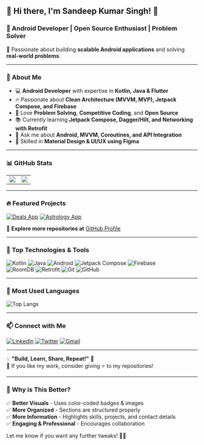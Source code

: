 ## **🌟 Hi there, I'm Sandeep Kumar Singh! 👋**
### 🚀 Android Developer | Open Source Enthusiast | Problem Solver  

📌 Passionate about building **scalable Android applications** and solving **real-world problems**.  

---

### **📌 About Me**
- 💻 **Android Developer** with expertise in **Kotlin, Java & Flutter**  
- 🔥 Passionate about **Clean Architecture (MVVM, MVP), Jetpack Compose, and Firebase**  
- 🎯 Love **Problem Solving**, **Competitive Coding**, and **Open Source**  
- 📚 Currently learning **Jetpack Compose, Dagger/Hilt, and Networking with Retrofit**  
- 💬 Ask me about **Android, MVVM, Coroutines, and API Integration**  
- 🎨 Skilled in **Material Design & UI/UX using Figma**  

---

### **📊 GitHub Stats**
<table>
<tr>
<td>
<img src="https://github-readme-stats.vercel.app/api?username=Virussandy&show_icons=true&theme=tokyonight" />
</td>
<td>
<img src="https://github-readme-streak-stats.herokuapp.com/?user=Virussandy&theme=tokyonight" />
</td>
</tr>
</table>

---

### **🔥 Featured Projects**
[![Deals App](https://github-readme-stats.vercel.app/api/pin/?username=Virussandy&repo=DealsApp&theme=tokyonight)](https://github.com/Virussandy/DealsApp)
[![Astrology App](https://github-readme-stats.vercel.app/api/pin/?username=Virussandy&repo=AstrologyApp&theme=tokyonight)](https://github.com/Virussandy/AstrologyApp)  

🔗 **Explore more repositories at** [GitHub Profile](https://github.com/Virussandy?tab=repositories)

---

### **📌 Top Technologies & Tools**
![Kotlin](https://img.shields.io/badge/Kotlin-0095D5?style=for-the-badge&logo=kotlin&logoColor=white)
![Java](https://img.shields.io/badge/Java-ED8B00?style=for-the-badge&logo=java&logoColor=white)
![Android](https://img.shields.io/badge/Android-3DDC84?style=for-the-badge&logo=android&logoColor=white)
![Jetpack Compose](https://img.shields.io/badge/Jetpack%20Compose-4285F4?style=for-the-badge&logo=jetpackcompose&logoColor=white)
![Firebase](https://img.shields.io/badge/Firebase-FFCA28?style=for-the-badge&logo=firebase&logoColor=white)  
![RoomDB](https://img.shields.io/badge/RoomDB-0078D7?style=for-the-badge&logo=sqlite&logoColor=white)
![Retrofit](https://img.shields.io/badge/Retrofit-4285F4?style=for-the-badge&logo=retrofit&logoColor=white)
![Git](https://img.shields.io/badge/Git-F1502F?style=for-the-badge&logo=git&logoColor=white)
![GitHub](https://img.shields.io/badge/GitHub-181717?style=for-the-badge&logo=github&logoColor=white)

---

### **🌟 Most Used Languages**
![Top Langs](https://github-readme-stats.vercel.app/api/top-langs/?username=Virussandy&langs_count=10&layout=compact&theme=tokyonight)

---

### **📫 Connect with Me**
[![LinkedIn](https://img.shields.io/badge/LinkedIn-0A66C2?style=for-the-badge&logo=linkedin&logoColor=white)](https://www.linkedin.com/in/virussandy)
[![Twitter](https://img.shields.io/badge/Twitter-1DA1F2?style=for-the-badge&logo=twitter&logoColor=white)](https://twitter.com/)
[![Gmail](https://img.shields.io/badge/Gmail-EA4335?style=for-the-badge&logo=gmail&logoColor=white)](mailto:sandeepks.jsr@gmail.com)

---

💡 **"Build, Learn, Share, Repeat!"** 🚀  
💖 If you like my work, consider giving ⭐ to my repositories!

---

### **🔹 Why is This Better?**
✅ **Better Visuals** - Uses color-coded badges & images  
✅ **More Organized** - Sections are structured properly  
✅ **More Information** - Highlights skills, projects, and contact details  
✅ **Engaging & Professional** - Encourages collaboration  

Let me know if you want any further tweaks! 🚀🔥
